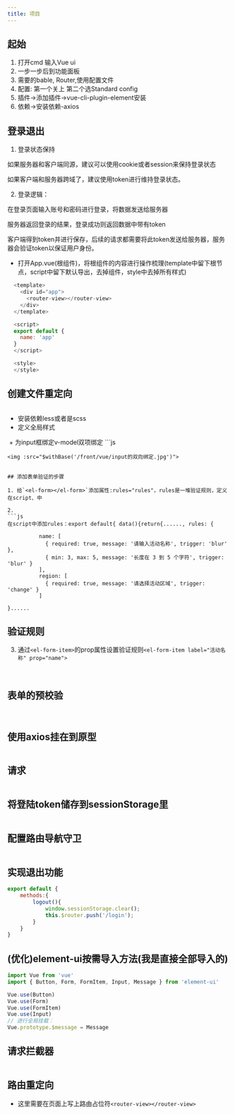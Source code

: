 ```yaml
---
title: 项目
---
```


## 起始
1. 打开cmd 输入Vue ui
2. 一步一步后到功能面板
3. 需要的bable, Router,使用配置文件
4. 配置: 第一个关上 第二个选Standard config 
5. 插件->添加插件->vue-cli-plugin-element安装 
6. 依赖->安装依赖-axios

## 登录退出
1. 登录状态保持

如果服务器和客户端同源，建议可以使用cookie或者session来保持登录状态

如果客户端和服务器跨域了，建议使用token进行维持登录状态。

2. 登录逻辑：

在登录页面输入账号和密码进行登录，将数据发送给服务器

服务器返回登录的结果，登录成功则返回数据中带有token

客户端得到token并进行保存，后续的请求都需要将此token发送给服务器，服务器会验证token以保证用户身份。

+ 打开App.vue(根组件)，将根组件的内容进行操作梳理(template中留下根节点，script中留下默认导出，去掉组件，style中去掉所有样式)
```js
  <template>
    <div id="app">
      <router-view></router-view>
    </div>
  </template>

  <script>
  export default {
    name: 'app'
  }
  </script>

  <style>
  </style>
```
## 创建文件重定向
<img :src="$withBase('/front/vue/login.jpg')">

+ 安装依赖less或者是scss
+ 定义全局样式
<img :src="$withBase('/front/vue/全局样式.jpg')">
+ 为input框绑定v-model双项绑定
```js
<script>
export default {
  data() {
    return {
      //数据绑定
      loginForm: {
        username: 'admin',
        password: '123456'
      },
    }
  },

}
</script>
```
<img :src="$withBase('/front/vue/input的双向绑定.jpg')">


## 添加表单验证的步骤

1. 给`<el-form></el-form>`添加属性:rules="rules"，rules是一堆验证规则，定义在script、中

2. 
```js
在script中添加rules：export default{ data(){return{......, rules: {

          name: [
            { required: true, message: '请输入活动名称', trigger: 'blur' },
            { min: 3, max: 5, message: '长度在 3 到 5 个字符', trigger: 'blur' }
          ],
          region: [
            { required: true, message: '请选择活动区域', trigger: 'change' }
          ]

}......
```
## 验证规则
3. 通过`<el-form-item>`的prop属性设置验证规则`<el-form-item label="活动名称" prop="name">`
<img :src="$withBase('/front/vue/表单校验(1).jpg')">
<img :src="$withBase('/front/vue/表单校验(2).jpg')">


## 表单的预校验

<img :src="$withBase('/front/vue/确定的时候校验(1).jpg')">

<img :src="$withBase('/front/vue/确定的时候校验(2).jpg')">

## 使用axios挂在到原型
<img :src="$withBase('/front/vue/axios的使用.jpg')">

## 请求
<img :src="$withBase('/front/vue/发送请求.jpg')">

## 将登陆token储存到sessionStorage里
<img :src="$withBase('/front/vue/储存token.jpg')">

## 配置路由导航守卫
<img :src="$withBase('/front/vue/路由导航守卫.jpg')">

## 实现退出功能
```js
export default {
    methods:{
        logout(){
            window.sessionStorage.clear();
            this.$router.push('/login');
        }
    }
}
```
## (优化)element-ui按需导入方法(我是直接全部导入的)
```js
import Vue from 'vue'
import { Button, Form, FormItem, Input, Message } from 'element-ui'

Vue.use(Button)
Vue.use(Form)
Vue.use(FormItem)
Vue.use(Input)
// 进行全局挂载：
Vue.prototype.$message = Message
```
## 请求拦截器
<img :src="$withBase('/front/vue/请求拦截器.jpg')">

## 路由重定向
+ 这里需要在页面上写上路由占位符`<router-view></router-view>`
<img :src="$withBase('/front/vue/路由重定向.png')">


